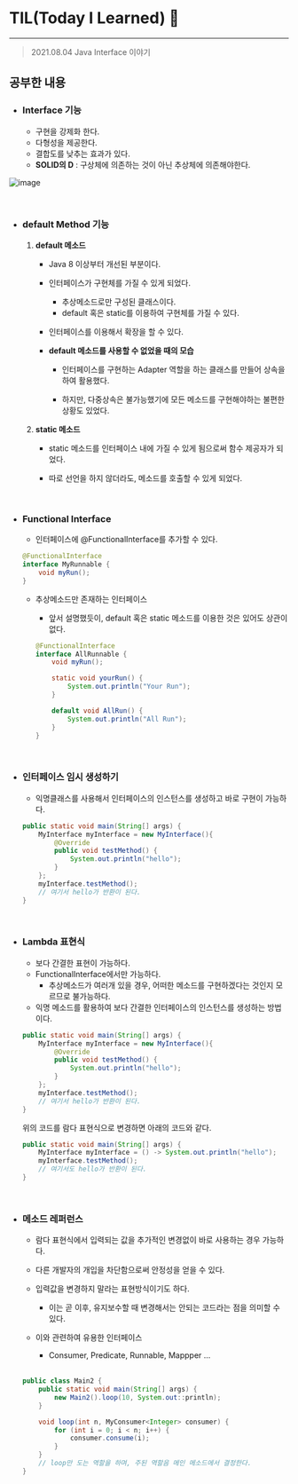# TIL(Today I Learned) 🚀
___

> 2021.08.04 Java Interface 이야기

## 공부한 내용

- ### Interface 기능 ###
    - 구현을 강제화 한다.
    - 다형성을 제공한다.
    - 결합도를 낮추는 효과가 있다.
    - **SOLID의 D** : 구상체에 의존하는 것이 아닌 추상체에 의존해야한다.
    

![image](https://user-images.githubusercontent.com/73347933/128369978-88d5513c-8690-43db-ae72-ef32d37eea76.png)

<br>

- ### default Method 기능 ###

    1. **default 메소드**
        - Java 8 이상부터 개선된 부분이다.
        
        - 인터페이스가 구현체를 가질 수 있게 되었다.
            - 추상메소드로만 구성된 클래스이다.
            - default 혹은 static를 이용하여 구현체를 가질 수 있다.
        
        - 인터페이스를 이용해서 확장을 할 수 있다.

        - **default 메소드를 사용할 수 없었을 때의 모습**
            - 인터페이스를 구현하는 Adapter 역할을 하는 클래스를 만들어 상속을 하여 활용했다.

            - 하지만, 다중상속은 불가능했기에 모든 메소드를 구현해야하는 불편한 상황도 있었다.

    2. **static 메소드**
        - static 메소드를 인터페이스 내에 가질 수 있게 됨으로써 함수 제공자가 되었다. 

        - 따로 선언을 하지 않더라도, 메소드를 호출할 수 있게 되었다.

<br>

- ### Functional Interface ###

    - 인터페이스에 @FunctionalInterface를 추가할 수 있다.

    ```java
    @FunctionalInterface
    interface MyRunnable {
        void myRun();
    }
    ```


    - 추상메소드만 존재하는 인터페이스 
        - 앞서 설명했듯이, default 혹은 static 메소드를 이용한 것은 있어도 상관이 없다.

        ```java
        @FunctionalInterface
        interface AllRunnable {
            void myRun();

            static void yourRun() {
                System.out.println("Your Run");
            }

            default void AllRun() {
                System.out.println("All Run");
            }
        }
        ```
    
    

<br>

- ### 인터페이스 임시 생성하기

    - 익명클래스를 사용해서 인터페이스의 인스턴스를 생성하고 바로 구현이 가능하다.

    ```java
    public static void main(String[] args) {
        MyInterface myInterface = new MyInterface(){
            @Override
            public void testMethod() {
                System.out.println("hello");
            }
        };
        myInterface.testMethod();
        // 여기서 hello가 반환이 된다.
    }
    ```

<br>

- ### Lambda 표현식 
    - 보다 간결한 표현이 가능하다.
    - FunctionalInterface에서만 가능하다.
        - 추상메소드가 여러개 있을 경우, 어떠한 메소드를 구현하겠다는 것인지 모르므로 불가능하다.
    - 익명 메소드를 활용하여 보다 간결한 인터페이스의 인스턴스를 생성하는 방법이다.

    ```java
    public static void main(String[] args) {
        MyInterface myInterface = new MyInterface(){
            @Override
            public void testMethod() {
                System.out.println("hello");
            }
        };
        myInterface.testMethod();
        // 여기서 hello가 반환이 된다.
    }
    ```

    위의 코드를 람다 표현식으로 변경하면 아래의 코드와 같다.

    ```java
    public static void main(String[] args) {
        MyInterface myInterface = () -> System.out.println("hello");
        myInterface.testMethod();
        // 여기서도 hello가 반환이 된다.
    }
    ```

<br>

- ### 메소드 레퍼런스
    - 람다 표현식에서 입력되는 값을 추가적인 변경없이 바로 사용하는 경우 가능하다.

    - 다른 개발자의 개입을 차단함으로써 안정성을 얻을 수 있다.

    - 입력값을 변경하지 말라는 표현방식이기도 하다.
        - 이는 곧 이후, 유지보수할 때 변경해서는 안되는 코드라는 점을 의미할 수 있다.

    - 이와 관련하여 유용한 인터페이스 
        - Consumer, Predicate, Runnable, Mappper ...
    <br>

    ```java
    public class Main2 {
        public static void main(String[] args) {
            new Main2().loop(10, System.out::println);
        }

        void loop(int n, MyConsumer<Integer> consumer) {
            for (int i = 0; i < n; i++) {
                consumer.consume(i);
            }
        }
        // loop만 도는 역할을 하며, 주된 역할음 메인 메소드에서 결정한다.
    }
    ```
    

